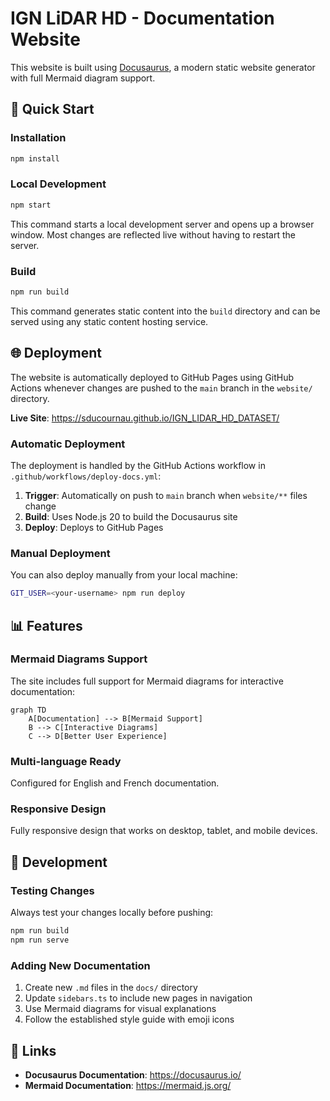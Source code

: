 # IGN LiDAR HD - Documentation Website

This website is built using [Docusaurus](https://docusaurus.io/), a modern static website generator with full Mermaid diagram support.

## 🚀 Quick Start

### Installation

```bash
npm install
```

### Local Development

```bash
npm start
```

This command starts a local development server and opens up a browser window. Most changes are reflected live without having to restart the server.

### Build

```bash
npm run build
```

This command generates static content into the `build` directory and can be served using any static content hosting service.

## 🌐 Deployment

The website is automatically deployed to GitHub Pages using GitHub Actions whenever changes are pushed to the `main` branch in the `website/` directory.

**Live Site**: https://sducournau.github.io/IGN_LIDAR_HD_DATASET/

### Automatic Deployment

The deployment is handled by the GitHub Actions workflow in `.github/workflows/deploy-docs.yml`:

1. **Trigger**: Automatically on push to `main` branch when `website/**` files change
2. **Build**: Uses Node.js 20 to build the Docusaurus site
3. **Deploy**: Deploys to GitHub Pages

### Manual Deployment

You can also deploy manually from your local machine:

```bash
GIT_USER=<your-username> npm run deploy
```

## 📊 Features

### Mermaid Diagrams Support

The site includes full support for Mermaid diagrams for interactive documentation:

```mermaid
graph TD
    A[Documentation] --> B[Mermaid Support]
    B --> C[Interactive Diagrams]
    C --> D[Better User Experience]
```

### Multi-language Ready

Configured for English and French documentation.

### Responsive Design

Fully responsive design that works on desktop, tablet, and mobile devices.

## 🔧 Development

### Testing Changes

Always test your changes locally before pushing:

```bash
npm run build
npm run serve
```

### Adding New Documentation

1. Create new `.md` files in the `docs/` directory
2. Update `sidebars.ts` to include new pages in navigation
3. Use Mermaid diagrams for visual explanations
4. Follow the established style guide with emoji icons

## 🔗 Links

- **Docusaurus Documentation**: https://docusaurus.io/
- **Mermaid Documentation**: https://mermaid.js.org/
